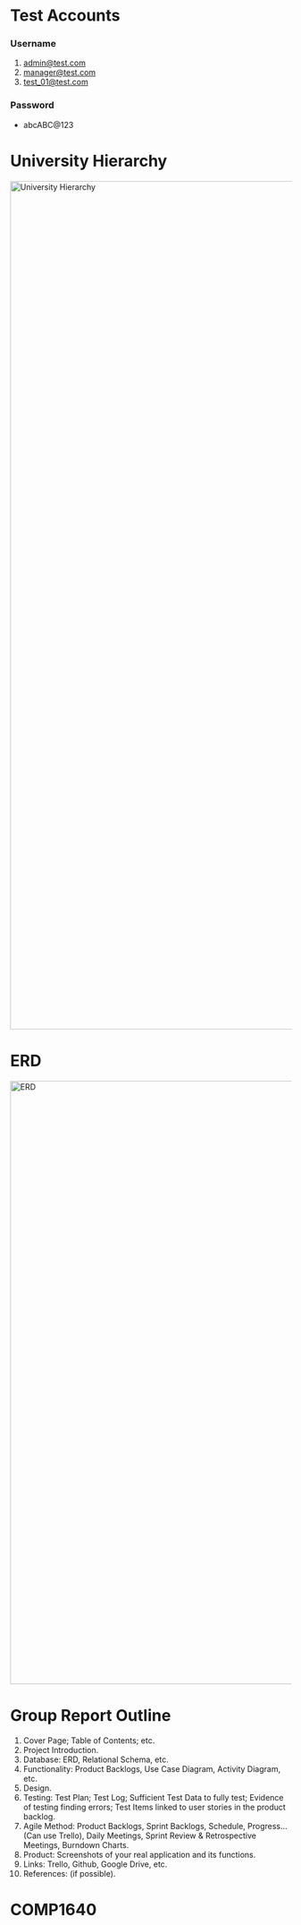 # Test Accounts
### Username
1. admin@test.com
2. manager@test.com
3. test_01@test.com
### Password
- abcABC@123

# University Hierarchy
<img width="1516" alt="University Hierarchy" src="https://github.com/user-attachments/assets/2a3294b7-d8ad-4275-a6df-39ddef67df6d" />

# ERD
<img width="1078" alt="ERD" src="https://github.com/user-attachments/assets/2bab30f7-51ac-4125-915e-47ebfe9b2748" />

# Group Report Outline
1. Cover Page; Table of Contents; etc.
2. Project Introduction.
3. Database: ERD, Relational Schema, etc.
4. Functionality: Product Backlogs, Use Case Diagram, Activity Diagram, etc.
5. Design.
6. Testing: Test Plan; Test Log; Sufficient Test Data to fully test; Evidence of testing finding errors; Test Items linked to user stories in the product backlog.
7. Agile Method: Product Backlogs, Sprint Backlogs, Schedule, Progress…(Can use Trello), Daily Meetings, Sprint Review & Retrospective Meetings, Burndown Charts.
8. Product: Screenshots of your real application and its functions.
9. Links: Trello, Github, Google Drive, etc.
10. References: (if possible).
# COMP1640
